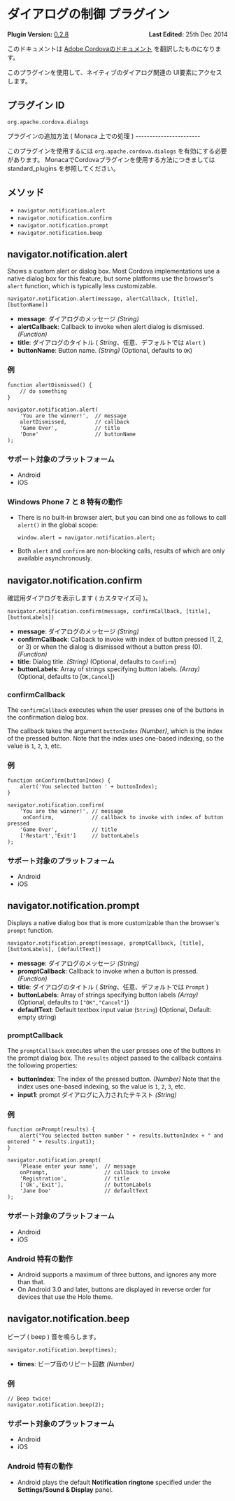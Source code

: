 ダイアログの制御 プラグイン
===========================

<div>
  <div  style="float: left;" align="left"><b>Plugin Version: </b><a href="https://github.com/apache/cordova-plugin-dialogs/blob/master/RELEASENOTES.md#028-jun-05-2014">0.2.8</a></div>   
  <div align="right" style="float: right;"><b>Last Edited:</b> 25th Dec 2014</div>
  <br/>
</div>
<div class="admonition note">

このドキュメントは [Adobe
Cordovaのドキュメント](https://github.com/apache/cordova-plugin-dialogs/blob/master/doc/ja/index.md)
を翻訳したものになります。

</div>

このプラグインを使用して、ネイティブのダイアログ関連の
UI要素にアクセスします。

プラグイン ID
-------------

    org.apache.cordova.dialogs

プラグインの追加方法 ( Monaca 上での処理 ) -----------------------

このプラグインを使用するには `org.apache.cordova.dialogs`
を有効にする必要があります。
MonacaでCordovaプラグインを使用する方法につきましては standard\_plugins
を参照してください。

メソッド
--------

-   `navigator.notification.alert`
-   `navigator.notification.confirm`
-   `navigator.notification.prompt`
-   `navigator.notification.beep`

navigator.notification.alert
----------------------------

Shows a custom alert or dialog box. Most Cordova implementations use a
native dialog box for this feature, but some platforms use the browser's
`alert` function, which is typically less customizable.

``` {.sourceCode .javascript}
navigator.notification.alert(message, alertCallback, [title], [buttonName])
```

-   **message**: ダイアログのメッセージ *(String)*
-   **alertCallback**: Callback to invoke when alert dialog is
    dismissed. *(Function)*
-   **title**: ダイアログのタイトル ( *String*、任意、デフォルトでは
    `Alert` )
-   **buttonName**: Button name. *(String)* (Optional, defaults to `OK`)

### 例

``` {.sourceCode .javascript}
function alertDismissed() {
    // do something
}

navigator.notification.alert(
    'You are the winner!',  // message
    alertDismissed,         // callback
    'Game Over',            // title
    'Done'                  // buttonName
);
```

### サポート対象のプラットフォーム

-   Android
-   iOS

### Windows Phone 7 と 8 特有の動作

-   There is no built-in browser alert, but you can bind one as follows
    to call `alert()` in the global scope:

    ``` {.sourceCode .javascript}
    window.alert = navigator.notification.alert;
    ```

-   Both `alert` and `confirm` are non-blocking calls, results of which
    are only available asynchronously.

navigator.notification.confirm
------------------------------

確認用ダイアログを表示します ( カスタマイズ可 )。

``` {.sourceCode .javascript}
navigator.notification.confirm(message, confirmCallback, [title], [buttonLabels])
```

-   **message**: ダイアログのメッセージ *(String)*
-   **confirmCallback**: Callback to invoke with index of button pressed
    (1, 2, or 3) or when the dialog is dismissed without a button press
    (0). *(Function)*
-   **title**: Dialog title. *(String)* (Optional, defaults to
    `Confirm`)
-   **buttonLabels**: Array of strings specifying button labels.
    *(Array)* (Optional, defaults to \[`OK,Cancel`\])

### confirmCallback

The `confirmCallback` executes when the user presses one of the buttons
in the confirmation dialog box.

The callback takes the argument `buttonIndex` *(Number)*, which is the
index of the pressed button. Note that the index uses one-based
indexing, so the value is `1`, `2`, `3`, etc.

### 例

``` {.sourceCode .javascript}
function onConfirm(buttonIndex) {
    alert('You selected button ' + buttonIndex);
}

navigator.notification.confirm(
    'You are the winner!', // message
     onConfirm,            // callback to invoke with index of button pressed
    'Game Over',           // title
    ['Restart','Exit']     // buttonLabels
);
```

### サポート対象のプラットフォーム

-   Android
-   iOS

navigator.notification.prompt
-----------------------------

Displays a native dialog box that is more customizable than the
browser's `prompt` function.

``` {.sourceCode .javascript}
navigator.notification.prompt(message, promptCallback, [title], [buttonLabels], [defaultText])
```

-   **message**: ダイアログのメッセージ *(String)*
-   **promptCallback**: Callback to invoke when a button is pressed.
    *(Function)*
-   **title**: ダイアログのタイトル ( *String*、任意、デフォルトでは
    `Prompt` )
-   **buttonLabels**: Array of strings specifying button labels
    *(Array)* (Optional, defaults to `["OK","Cancel"]`)
-   **defaultText**: Default textbox input value (`String`) (Optional,
    Default: empty string)

### promptCallback

The `promptCallback` executes when the user presses one of the buttons
in the prompt dialog box. The `results` object passed to the callback
contains the following properties:

-   **buttonIndex**: The index of the pressed button. *(Number)* Note
    that the index uses one-based indexing, so the value is `1`, `2`,
    `3`, etc.
-   **input1**: prompt ダイアログに入力されたテキスト *(String)*

### 例

``` {.sourceCode .javascript}
function onPrompt(results) {
    alert("You selected button number " + results.buttonIndex + " and entered " + results.input1);
}

navigator.notification.prompt(
    'Please enter your name',  // message
    onPrompt,                  // callback to invoke
    'Registration',            // title
    ['Ok','Exit'],             // buttonLabels
    'Jane Doe'                 // defaultText
);
```

### サポート対象のプラットフォーム

-   Android
-   iOS

### Android 特有の動作

-   Android supports a maximum of three buttons, and ignores any more
    than that.
-   On Android 3.0 and later, buttons are displayed in reverse order for
    devices that use the Holo theme.

navigator.notification.beep
---------------------------

ビープ ( beep ) 音を鳴らします。

``` {.sourceCode .javascript}
navigator.notification.beep(times);
```

-   **times**: ビープ音のリピート回数 *(Number)*

### 例

``` {.sourceCode .javascript}
// Beep twice!
navigator.notification.beep(2);
```

### サポート対象のプラットフォーム

-   Android
-   iOS

### Android 特有の動作

-   Android plays the default **Notification ringtone** specified under
    the **Settings/Sound & Display** panel.

